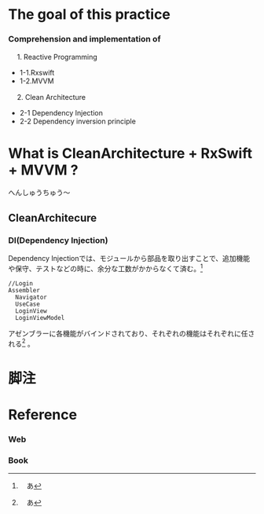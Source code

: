 
#  The goal of this practice
### Comprehension and implementation of

　   1. Reactive Programming
    
 - 1-1.Rxswift
 - 1-2.MVVM
   
　   2. Clean Architecture
    
 - 2-1 Dependency Injection  
 - 2-2 Dependency inversion principle


  
# What is CleanArchitecture + RxSwift + MVVM ?

へんしゅうちゅう〜

## CleanArchitecure

### DI(Dependency Injection) 
Dependency Injectionでは、モジュールから部品を取り出すことで、追加機能や保守、テストなどの時に、余分な工数がかからなくて済む。[^3]
```
//Login
Assembler
  Navigator
  UseCase
  LoginView
  LoginViewModel
```
アゼンブラーに各機能がバインドされており、それぞれの機能はそれぞれに任される[^3] 。


# 脚注
[^3]:　あ
# Reference
### Web
[^1]:  [Example of Clean Architecture of iOS app using RxSwift](https://github.com/sergdort/CleanArchitectureRxSwift)

[^2]:  [Folked from this project](https://github.com/tuan188/MGCleanArchitecture)

[^3]:[Easy to generate the structure of Dependency Injection](https://github.com/tuan188/MGiGen)

[^4]:  [What is Dependency Injection?](https://medium.com/makingtuenti/dependency-injection-in-swift-part-1-236fddad144a)

[^5]:  [Example1 code ofCA](https://github.com/peaks-cc/iOS_architecture_samplecode)

[^6]:  [Example2 code ofCA](https://github.com/koutalou/iOS-CleanArchitecture)

### Book
[^7]:  「RxSwift 研究読本1 入門編」「RxSwift 研究読本2 エラーハンドリング編」「研究読本3 ViewModel 設計パターン編」　

[^8]:  「iOSアプリ設計パターン入門」

[^9]:  「Clean Architecture(達人に学ぶソフトウェアの構造と設計)」

[^10]:  "Swift3 Functional Programing"

[^11]:  "Test-Driven iOS Development with Swift 3"

[^12]:  "RxSwift Reactive Programming with Swift"


